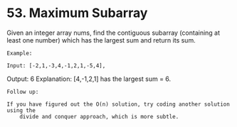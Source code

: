 # 53. Maximum Subarray

Given an integer array nums, find the contiguous subarray (containing at
        least one number) which has the largest sum and return its sum.

    Example:

    Input: [-2,1,-3,4,-1,2,1,-5,4],
Output: 6
Explanation: [4,-1,2,1] has the largest sum = 6.

    Follow up:

    If you have figured out the O(n) solution, try coding another solution using the
        divide and conquer approach, which is more subtle.